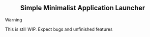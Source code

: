 <h2 align="center">Simple Minimalist Application Launcher</h2>

> [!WARNING]
> This is still WIP. Expect bugs and unfinished features

